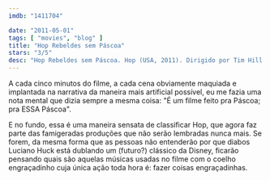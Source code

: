 ```yaml
---
imdb: "1411704"

date: "2011-05-01"
tags: [ "movies", "blog" ]
title: "Hop Rebeldes sem Páscoa"
stars: "3/5"
desc: "Hop Rebeldes sem Páscoa. Hop (USA, 2011). Dirigido por Tim Hill. Escrito por Cinco Paul, Ken Daurio, Brian Lynch, Cinco Paul, Ken Daurio. Com James Marsden, Russell Brand, Kaley Cuoco-Sweeting, Hank Azaria, Gary Cole, Elizabeth Perkins, Hugh Laurie, Tiffany Espensen, David Hasselhoff."
---
```

A cada cinco minutos do filme, a cada cena obviamente maquiada e implantada na narrativa da maneira mais artificial possível, eu me fazia uma nota mental que dizia sempre a mesma coisa: "É um filme feito pra Páscoa; pra ESSA Páscoa".

E no fundo, essa é uma maneira sensata de classificar Hop, que agora faz parte das famigeradas produções que não serão lembradas nunca mais. Se forem, da mesma forma que as pessoas não entenderão por que diabos Luciano Huck está dublando um (futuro?) clássico da Disney, ficarão pensando quais são aquelas músicas usadas no filme com o coelho engraçadinho cuja única ação toda hora é: fazer coisas engraçadinhas.

